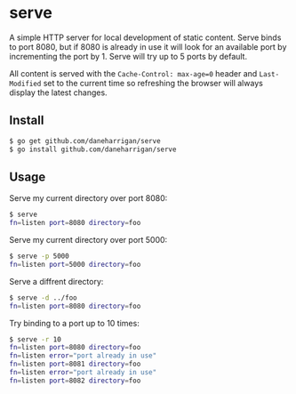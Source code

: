 # serve

A simple HTTP server for local development of static content. Serve binds to
port 8080, but if 8080 is already in use it will look for an available port
by incrementing the port by 1. Serve will try up to 5 ports by default.

All content is served with the `Cache-Control: max-age=0` header and
`Last-Modified` set to the current time so refreshing the browser will always
display the latest changes.

## Install

```bash
$ go get github.com/daneharrigan/serve
$ go install github.com/daneharrigan/serve
```

## Usage

Serve my current directory over port 8080:

```bash
$ serve
fn=listen port=8080 directory=foo
```

Serve my current directory over port 5000:

```bash
$ serve -p 5000
fn=listen port=5000 directory=foo
```

Serve a diffrent directory:

```bash
$ serve -d ../foo
fn=listen port=8080 directory=foo
```

Try binding to a port up to 10 times:

```bash
$ serve -r 10
fn=listen port=8080 directory=foo
fn=listen error="port already in use"
fn=listen port=8081 directory=foo
fn=listen error="port already in use"
fn=listen port=8082 directory=foo
```
